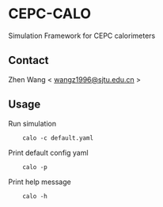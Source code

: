 # CEPC-CALO
Simulation Framework for CEPC calorimeters

## Contact
Zhen Wang < wangz1996@sjtu.edu.cn >

## Usage
Run simulation
```
	calo -c default.yaml
```

Print default config yaml
```
	calo -p
```

Print help message
```
	calo -h
```


